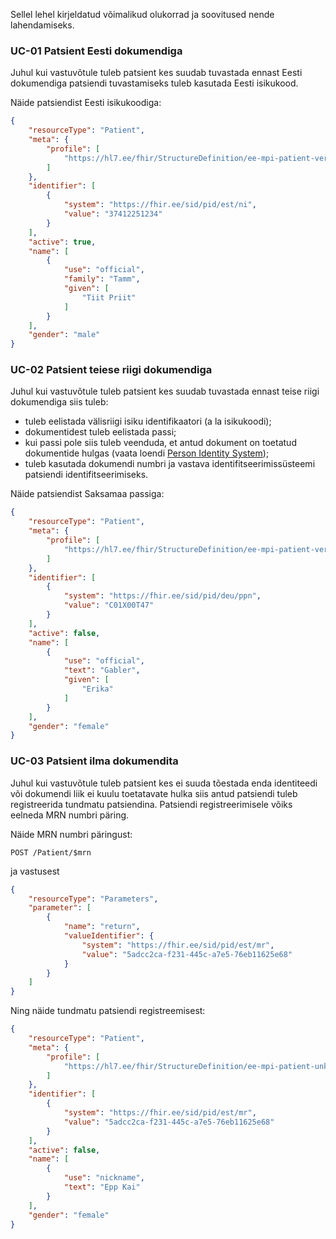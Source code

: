 Sellel lehel kirjeldatud võimalikud olukorrad ja soovitused nende lahendamiseks.

### UC-01 Patsient Eesti dokumendiga
Juhul kui vastuvõtule tuleb patsient kes suudab tuvastada ennast Eesti dokumendiga patsiendi tuvastamiseks tuleb kasutada Eesti isikukood.

Näide patsiendist Eesti isikukoodiga:
```json
{
    "resourceType": "Patient",
    "meta": {
        "profile": [
            "https://hl7.ee/fhir/StructureDefinition/ee-mpi-patient-verified"
        ]
    },
    "identifier": [
        {
            "system": "https://fhir.ee/sid/pid/est/ni",
            "value": "37412251234"
        }
    ],
    "active": true,
    "name": [
        {
            "use": "official",
            "family": "Tamm",
            "given": [
                "Tiit Priit"
            ]
        }
    ],
    "gender": "male"
}
```

### UC-02 Patsient teiese riigi dokumendiga
Juhul kui vastuvõtule tuleb patsient kes suudab tuvastada ennast teise riigi dokumendiga siis tuleb:
- tuleb eelistada välisriigi isiku identifikaatori (a la isikukoodi);
- dokumentidest tuleb eelistada passi;
- kui passi pole siis tuleb veenduda, et antud dokument on toetatud dokumentide hulgas (vaata loendi [Person Identity System](https://build.fhir.org/ig/HL7EE/ig-ee-base/ValueSet-ee-patient-identity.html));
- tuleb kasutada dokumendi numbri ja vastava identifitseerimissüsteemi patsiendi identifitseerimiseks.

Näide patsiendist Saksamaa passiga:
```json
{
    "resourceType": "Patient",
    "meta": {
        "profile": [
            "https://hl7.ee/fhir/StructureDefinition/ee-mpi-patient-verified"
        ]
    },
    "identifier": [
        {
            "system": "https://fhir.ee/sid/pid/deu/ppn",
            "value": "C01X00T47"
        }
    ],
    "active": false,
    "name": [
        {
            "use": "official",
            "text": "Gabler",
            "given": [
                "Erika"
            ]
        }
    ],
    "gender": "female"
}
```

### UC-03 Patsient ilma dokumendita
Juhul kui vastuvõtule tuleb patsient kes ei suuda tõestada enda identiteedi või dokumendi liik ei kuulu toetatavate hulka siis antud patsiendi tuleb registreerida tundmatu patsiendina.
Patsiendi registreerimisele võiks eelneda MRN numbri päring.

Näide MRN numbri päringust:
```
POST /Patient/$mrn
```
ja vastusest
```json
{
    "resourceType": "Parameters",
    "parameter": [
        {
            "name": "return",
            "valueIdentifier": {
                "system": "https://fhir.ee/sid/pid/est/mr",
                "value": "5adcc2ca-f231-445c-a7e5-76eb11625e68"
            }
        }
    ]
} 
```

Ning näide tundmatu patsiendi registreemisest:
```json
{
    "resourceType": "Patient",
    "meta": {
        "profile": [
            "https://hl7.ee/fhir/StructureDefinition/ee-mpi-patient-unknown"
        ]
    },
    "identifier": [
        {
            "system": "https://fhir.ee/sid/pid/est/mr",
            "value": "5adcc2ca-f231-445c-a7e5-76eb11625e68"
        }
    ],
    "active": false,
    "name": [
        {
            "use": "nickname",
            "text": "Epp Kai"
        }
    ],
    "gender": "female"
}
```


